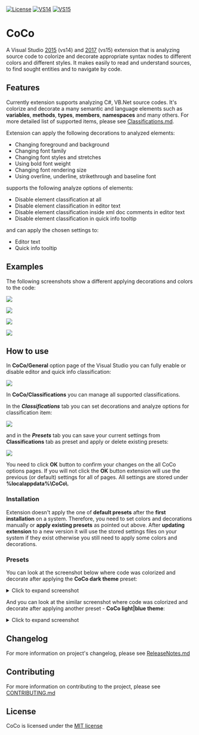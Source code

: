 [![License](https://img.shields.io/apm/l/vim-mode.svg?style=flat-square)](LICENSE.txt) [![VS14](https://img.shields.io/badge/Visual%20Studio%20Marketplace%20%7C%20vs14-v3.1.0-orange.svg?style=flat-square)](https://marketplace.visualstudio.com/items?itemName=GeorgeAleksandria.CoCo) [![VS15](https://img.shields.io/badge/Visual%20Studio%20Marketplace%20%7C%20vs15-v3.1.0-orange.svg?style=flat-square)](https://marketplace.visualstudio.com/items?itemName=GeorgeAleksandria.CoCo-19226)

# CoCo
A Visual Studio [2015](https://marketplace.visualstudio.com/items?itemName=GeorgeAleksandria.CoCo) (vs14) and [2017](https://marketplace.visualstudio.com/items?itemName=GeorgeAleksandria.CoCo-19226) (vs15) extension that is analyzing source code to colorize and decorate appropriate syntax nodes to different colors and different styles. It makes easily to read and understand sources, to find sought entities and to navigate by code. 

## Features

Currently extension supports analyzing C#, VB\.Net source codes. It's colorize and decorate a many semantic and language elements such as **variables**, **methods**, **types**, **members**, **namespaces** and many others. For more detailed list of supported items, please see [Classifications.md](https://github.com/GeorgeAlexandria/CoCo/blob/dev/Classifications.md).

Extension can apply the following decorations to analyzed elements:
* Changing foreground and background
* Changing font family
* Changing font styles and stretches
* Using bold font weight
* Changing font rendering size
* Using overline, underline, strikethrough and baseline font

supports the following analyze options of elements:
* Disable element classification at all
* Disable element classification in editor text
* Disable element classification inside xml doc comments in editor text
* Disable element classification in quick info tooltip

and can apply the chosen settings to:
* Editor text
* Quick info tooltip

## Examples

The following screenshots show a different applying decorations and colors to the code:

![](https://user-images.githubusercontent.com/13402478/56852109-658aab00-691f-11e9-9a2a-311bb47cac99.png)

![](https://user-images.githubusercontent.com/13402478/56852108-658aab00-691f-11e9-97a2-dda4988235bc.png)

![](https://user-images.githubusercontent.com/13402478/56852110-658aab00-691f-11e9-98c4-32a5b7eb3767.png)

![](https://user-images.githubusercontent.com/13402478/56852111-66234180-691f-11e9-8f9b-093d9b429811.png)

## How to use 
In **CoCo/General** option page of the Visual Studio you can fully enable or disable editor and quick info classification:

![](https://user-images.githubusercontent.com/13402478/56852160-2ad54280-6920-11e9-836e-0051b743394b.png)

In **CoCo/Classifications** you can manage all supported classifications. 

In the ***Classifications*** tab you can set decorations and analyze options for classification item:

![](https://user-images.githubusercontent.com/13402478/56852159-2ad54280-6920-11e9-93f9-bfb74d802188.png)



and in the ***Presets*** tab you can save your current settings from **Classifications** tab as preset and apply or delete existing presets:

![](https://user-images.githubusercontent.com/13402478/56852238-4d1b9000-6921-11e9-91ad-d535e92d326e.png)


You need to click **OK** button to confirm your changes on the all CoCo options pages. If you will not click the **OK** button 
extension will use the previous (or default) settings for all of pages. All settings are stored under **%localappdata%\CoCo\\**.


### Installation
Extension doesn't apply the one of **default presets** after the **first installation** on a system. Therefore, you need to set colors and decorations manually or **apply existing presets** as pointed out above. After **updating extension** to a new version it will use the stored settings files on your system if they exist otherwise you still need to apply some colors and decorations.

### Presets
You can look at the screenshot below where code was colorized and decorate after applying the **CoCo dark theme** preset:

<details>
<summary>Click to expand screenshot</summary>
  
![](https://georgealeksandria.gallerycdn.vsassets.io/extensions/georgealeksandria/coco-19226/1.0/1504035613003/277591/1/DarkExample.PNG)

</details>

And you can look at the similar screenshot where code was colorized and decorate after applying another preset - **CoCo light|blue theme**:

<details>
<summary>Click to expand screenshot</summary>
  
![](https://georgealeksandria.gallerycdn.vsassets.io/extensions/georgealeksandria/coco-19226/1.0/1504035613003/277592/1/LightExample.PNG)

</details>

## Changelog
For more information on project's changelog, please see [ReleaseNotes.md](https://github.com/GeorgeAlexandria/CoCo/blob/dev/ReleaseNotes.md)

## Contributing
For more information on contributing to the project, please see [CONTRIBUTING.md](https://github.com/GeorgeAlexandria/CoCo/blob/dev/CONTRIBUTING.md)

## License

CoCo is licensed under the [MIT license](https://github.com/GeorgeAlexandria/CoCo/blob/dev/LICENSE.txt)
